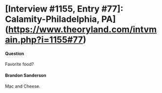 # [Interview #1155, Entry #77]: Calamity-Philadelphia, PA](https://www.theoryland.com/intvmain.php?i=1155#77)

#### Question

Favorite food?

#### Brandon Sanderson

Mac and Cheese.

